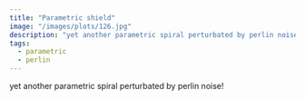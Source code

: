 ```yaml
---
title: "Parametric shield"
image: "/images/plots/126.jpg"
description: "yet another parametric spiral perturbated by perlin noise!"
tags:
  - parametric
  - perlin
---
```


yet another parametric spiral perturbated by perlin noise!
